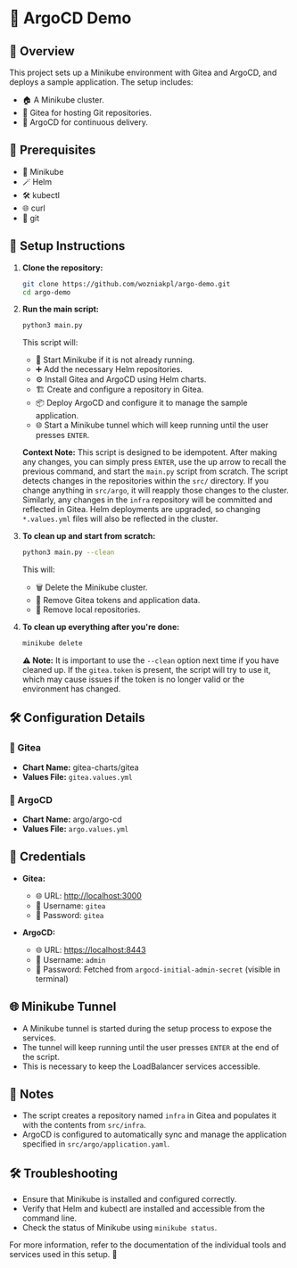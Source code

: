 # 🚀 ArgoCD Demo

## 🌟 Overview

This project sets up a Minikube environment with Gitea and ArgoCD, and deploys a sample application. The setup includes:

- 🏠 A Minikube cluster.
- 🐙 Gitea for hosting Git repositories.
- 🚀 ArgoCD for continuous delivery.

## 🔧 Prerequisites

- 🚀 Minikube
- 🪄 Helm
- 🛠️ kubectl
- 🌐 curl
- 🧰 git

## 📜 Setup Instructions

1. **Clone the repository:**
    ```sh
    git clone https://github.com/wozniakpl/argo-demo.git
    cd argo-demo
    ```

2. **Run the main script:**
    ```sh
    python3 main.py
    ```

    This script will:
    - 🚀 Start Minikube if it is not already running.
    - ➕ Add the necessary Helm repositories.
    - ⚙️ Install Gitea and ArgoCD using Helm charts.
    - 🏗️ Create and configure a repository in Gitea.
    - 📦 Deploy ArgoCD and configure it to manage the sample application.
    - 🌐 Start a Minikube tunnel which will keep running until the user presses `ENTER`.

    **Context Note:** This script is designed to be idempotent. After making any changes, you can simply press `ENTER`, use the up arrow to recall the previous command, and start the `main.py` script from scratch. The script detects changes in the repositories within the `src/` directory. If you change anything in `src/argo`, it will reapply those changes to the cluster. Similarly, any changes in the `infra` repository will be committed and reflected in Gitea. Helm deployments are upgraded, so changing `*.values.yml` files will also be reflected in the cluster.

3. **To clean up and start from scratch:**
    ```sh
    python3 main.py --clean
    ```

    This will:
    - 🗑️ Delete the Minikube cluster.
    - 🧹 Remove Gitea tokens and application data.
    - 🚮 Remove local repositories.

4. **To clean up everything after you're done:**
    ```sh
    minikube delete
    ```

    **⚠️ Note:** It is important to use the `--clean` option next time if you have cleaned up. If the `gitea.token` is present, the script will try to use it, which may cause issues if the token is no longer valid or the environment has changed.

## 🛠️ Configuration Details

### 🐙 Gitea

- **Chart Name:** gitea-charts/gitea
- **Values File:** `gitea.values.yml`

### 🚀 ArgoCD

- **Chart Name:** argo/argo-cd
- **Values File:** `argo.values.yml`

## 🔑 Credentials

- **Gitea:**
    - 🌐 URL: [http://localhost:3000](http://localhost:3000)
    - 👤 Username: `gitea`
    - 🔑 Password: `gitea`

- **ArgoCD:**
    - 🌐 URL: [https://localhost:8443](https://localhost:8443)
    - 👤 Username: `admin`
    - 🔑 Password: Fetched from `argocd-initial-admin-secret` (visible in terminal)

## 🌐 Minikube Tunnel

- A Minikube tunnel is started during the setup process to expose the services.
- The tunnel will keep running until the user presses `ENTER` at the end of the script.
- This is necessary to keep the LoadBalancer services accessible.

## 📝 Notes

- The script creates a repository named `infra` in Gitea and populates it with the contents from `src/infra`.
- ArgoCD is configured to automatically sync and manage the application specified in `src/argo/application.yaml`.

## 🛠️ Troubleshooting

- Ensure that Minikube is installed and configured correctly.
- Verify that Helm and kubectl are installed and accessible from the command line.
- Check the status of Minikube using `minikube status`.

For more information, refer to the documentation of the individual tools and services used in this setup. 🚀
